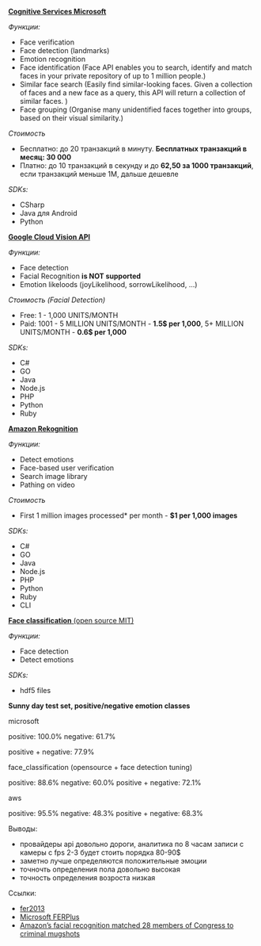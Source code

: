 [**Cognitive Services Microsoft**](https://azure.microsoft.com/ru-ru/pricing/details/cognitive-services/face-api/)

*Функции:*

- Face verification
- Face detection (landmarks)
- Emotion recognition
- Face identification (Face API enables you to search, identify and match faces in your private repository of up to 1 million people.)
- Similar face search (Easily find similar-looking faces. Given a collection of faces and a new face as a query, this API will return a collection of similar faces. )
- Face grouping (Organise many unidentified faces together into groups, based on their visual similarity.)



*Стоимость*
* Бесплатно: до 20 транзакций в минуту.	**Бесплатных транзакций в месяц: 30 000**
* Платно: до 10 транзакций в секунду и до **62,50 за 1000 транзакций**, если транзакций меньше 1М, дальше дешевле


*SDKs:*

- CSharp
- Java для Android
- Python



[**Google Cloud Vision API**](https://cloud.google.com/vision/)

*Функции:*

- Face detection
- Facial Recognition **is NOT supported**
- Emotion likeloods (joyLikelihood, sorrowLikelihood, ...)

*Стоимость (Facial Detection)*
- Free: 1 - 1,000 UNITS/MONTH 
- Paid: 1001 - 5 MILLION UNITS/MONTH - **1.5$ per 1,000**, 5+ MILLION UNITS/MONTH - **0.6$ per 1,000**


*SDKs:*

- C#
- GO
- Java
- Node.js
- PHP
- Python
- Ruby



[**Amazon Rekognition**](https://aws.amazon.com/rekognition/?nc1=h_ls)

*Функции:*

- Detect emotions 
- Face-based user verification
- Search image library
- Pathing on video

*Стоимость*
* First 1 million images processed* per month - **$1 per 1,000 images**

*SDKs:*

- C#
- GO
- Java
- Node.js
- PHP
- Python
- Ruby
- CLI


[**Face classification** (open source MIT)](https://github.com/oarriaga/face_classification)

*Функции:*

- Face detection
- Detect emotions

*SDKs:*
- hdf5 files


**Sunny day test set, positive/negative emotion classes**

microsoft

positive: 100.0%
negative: 61.7%

positive + negative: 77.9%


face_classification (opensource + face detection tuning)

positive: 88.6%
negative: 60.0%
positive + negative: 72.1%


aws

positive: 95.5%
negative: 48.3%
positive + negative: 68.3%


Выводы:

- провайдеры api довольно дороги, аналитика по 8 часам записи с камеры с fps 2-3 будет стоить порядка 80-90$
- заметно лучше определяются положительные эмоции
- точночть определения пола довольно высокая
- точность определения возроста низкая


Ссылки:

- [fer2013](https://www.kaggle.com/c/challenges-in-representation-learning-facial-expression-recognition-challenge/data)
- [Microsoft FERPlus](https://github.com/Microsoft/FERPlus)
- [Amazon’s facial recognition matched 28 members of Congress to criminal mugshots](https://www.theverge.com/2018/7/26/17615634/amazon-rekognition-aclu-mug-shot-congress-facial-recognition)
